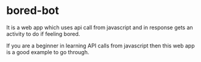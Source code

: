 # bored-bot
It is a web app which uses api call from javascript and in response gets an activity to do if feeling bored.

If you are a beginner in learning API calls from javascript then this web app is a good example to go through.

